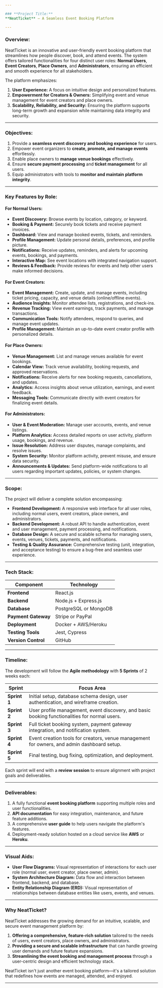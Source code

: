 ```yaml
---

### **Project Title:**
**NeatTicket** – A Seamless Event Booking Platform  

---
```


### **Overview:**
NeatTicket is an innovative and user-friendly event booking platform that streamlines how people discover, book, and attend events. The system offers tailored functionalities for four distinct user roles: **Normal Users**, **Event Creators**, **Place Owners**, and **Administrators**, ensuring an efficient and smooth experience for all stakeholders.

The platform emphasizes:  
1. **User Experience:** A focus on intuitive design and personalized features.  
2. **Empowerment for Creators & Owners:** Simplifying event and venue management for event creators and place owners.  
3. **Scalability, Reliability, and Security:** Ensuring the platform supports long-term growth and expansion while maintaining data integrity and security.  

---

### **Objectives:**
1. Provide a **seamless event discovery and booking experience** for users.  
2. Empower event organizers to **create, promote, and manage events** effortlessly.  
3. Enable place owners to **manage venue bookings** effectively.  
4. Ensure **secure payment processing** and **ticket management** for all users.  
5. Equip administrators with tools to **monitor and maintain platform integrity**.  

---

### **Key Features by Role:**

#### **For Normal Users:**  
- **Event Discovery:** Browse events by location, category, or keyword.  
- **Booking & Payment:** Securely book tickets and receive payment invoices.  
- **Dashboard:** View and manage booked events, tickets, and reminders.  
- **Profile Management:** Update personal details, preferences, and profile picture.  
- **Notifications:** Receive updates, reminders, and alerts for upcoming events, bookings, and payments.  
- **Interactive Map:** See event locations with integrated navigation support.  
- **Reviews & Feedback:** Provide reviews for events and help other users make informed decisions.  

#### **For Event Creators:**  
- **Event Management:** Create, update, and manage events, including ticket pricing, capacity, and venue details (online/offline events).  
- **Audience Insights:** Monitor attendee lists, registrations, and check-ins.  
- **Revenue Tracking:** View event earnings, track payments, and manage transactions.  
- **Communication Tools:** Notify attendees, respond to queries, and manage event updates.  
- **Profile Management:** Maintain an up-to-date event creator profile with personalized details.  

#### **For Place Owners:**  
- **Venue Management:** List and manage venues available for event bookings.  
- **Calendar View:** Track venue availability, booking requests, and approved reservations.  
- **Notifications:** Receive alerts for new booking requests, cancellations, and updates.  
- **Analytics:** Access insights about venue utilization, earnings, and event feedback.  
- **Messaging Tools:** Communicate directly with event creators for finalizing event details.  

#### **For Administrators:**  
- **User & Event Moderation:** Manage user accounts, events, and venue listings.  
- **Platform Analytics:** Access detailed reports on user activity, platform usage, bookings, and revenue.  
- **Issue Resolution:** Address user disputes, manage complaints, and resolve issues.  
- **System Security:** Monitor platform activity, prevent misuse, and ensure data security.  
- **Announcements & Updates:** Send platform-wide notifications to all users regarding important updates, policies, or system changes.  

---

### **Scope:**
The project will deliver a complete solution encompassing:  
- **Frontend Development:** A responsive web interface for all user roles, including normal users, event creators, place owners, and administrators.  
- **Backend Development:** A robust API to handle authentication, event and user management, payment processing, and notifications.  
- **Database Design:** A secure and scalable schema for managing users, events, venues, tickets, payments, and notifications.  
- **Testing & Quality Assurance:** Comprehensive testing (unit, integration, and acceptance testing) to ensure a bug-free and seamless user experience.  

---

### **Tech Stack:**

| Component           | Technology            |
|---------------------|-----------------------|
| **Frontend**        | React.js             |
| **Backend**         | Node.js + Express.js |
| **Database**        | PostgreSQL or MongoDB|
| **Payment Gateway** | Stripe or PayPal     |
| **Deployment**      | Docker + AWS/Heroku  |
| **Testing Tools**   | Jest, Cypress        |
| **Version Control** | GitHub               |

---

### **Timeline:**

The development will follow the **Agile methodology** with **5 Sprints** of 2 weeks each:

| Sprint       | Focus Area                                                                                      |
|--------------|------------------------------------------------------------------------------------------------|
| **Sprint 1** | Initial setup, database schema design, user authentication, and wireframe creation.            |
| **Sprint 2** | User profile management, event discovery, and basic booking functionalities for normal users.    |
| **Sprint 3** | Full ticket booking system, payment gateway integration, and notification system.               |
| **Sprint 4** | Event creation tools for creators, venue management for owners, and admin dashboard setup.      |
| **Sprint 5** | Final testing, bug fixing, optimization, and deployment.                                        |

Each sprint will end with a **review session** to ensure alignment with project goals and deliverables.

---

### **Deliverables:**
1. A fully functional **event booking platform** supporting multiple roles and user functionalities.  
2. **API documentation** for easy integration, maintenance, and future feature additions.  
3. A comprehensive **user guide** to help users navigate the platform's features.  
4. Deployment-ready solution hosted on a cloud service like **AWS** or **Heroku**.  

---

### **Visual Aids:**
- **User Flow Diagrams:** Visual representation of interactions for each user role (normal user, event creator, place owner, admin).  
- **System Architecture Diagram:** Data flow and interaction between frontend, backend, and database.  
- **Entity Relationship Diagram (ERD):** Visual representation of relationships between database entities like users, events, and venues.  

---

### **Why NeatTicket?**
NeatTicket addresses the growing demand for an intuitive, scalable, and secure event management platform by:  
1. **Offering a comprehensive, feature-rich solution** tailored to the needs of users, event creators, place owners, and administrators.  
2. **Providing a secure and scalable infrastructure** that can handle growing user demands and future feature expansions.  
3. **Streamlining the event booking and management process** through a user-centric design and efficient technology stack.  

NeatTicket isn't just another event booking platform—it's a tailored solution that redefines how events are managed, attended, and enjoyed.  

---

